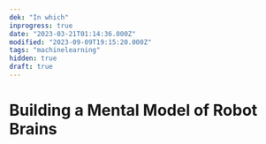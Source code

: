```yaml
---
dek: "In which"
inprogress: true
date: "2023-03-21T01:14:36.000Z"
modified: "2023-09-09T19:15:20.000Z"
tags: "machinelearning"
hidden: true
draft: true
---
```

# Building a Mental Model of Robot Brains
